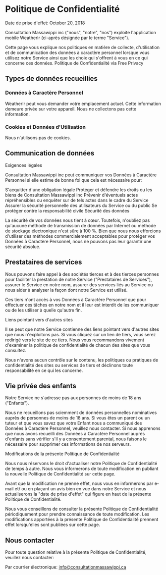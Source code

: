 # Politique de Confidentialité

Date de prise d'effet: October 20, 2018

Consultation Massawippi inc ("nous", "notre", "nos") exploite l'application mobile Weatherlr (ci-après désignée par le terme "Service").

Cette page vous explique nos politiques en matière de collecte, d'utilisation et de communication des données à caractère personnel lorsque vous utilisez notre Service ainsi que les choix qui s'offrent à vous en ce qui concerne ces données. Politique de Confidentialité via Free Privacy 

## Types de données recueillies

### Données à Caractère Personnel

Weatherlr peut vous demander votre emplacement actuel. Cette information demeure privée sur votre appareil. Nous ne collectons pas cette information.

### Cookies et Données d'Utilisation

Nous n’utilisons pas de cookies.

## Communication de données

Exigences légales

Consultation Massawippi inc peut communiquer vos Données à Caractère Personnel si elle estime de bonne foi que cela est nécessaire pour:

S'acquitter d'une obligation légale
Protéger et défendre les droits ou les biens de Consultation Massawippi inc
Prévenir d'éventuels actes répréhensibles ou enquêter sur de tels actes dans le cadre du Service
Assurer la sécurité personnelle des utilisateurs du Service ou du public
Se protéger contre la responsabilité civile
Sécurité des données

La sécurité de vos données nous tient à cœur. Toutefois, n'oubliez pas qu'aucune méthode de transmission de données par Internet ou méthode de stockage électronique n'est sûre à 100 %. Bien que nous nous efforcions d'utiliser des méthodes commercialement acceptables pour protéger vos Données à Caractère Personnel, nous ne pouvons pas leur garantir une sécurité absolue.

## Prestataires de services

Nous pouvons faire appel à des sociétés tierces et à des tierces personnes pour faciliter la prestation de notre Service ("Prestataires de Services"), assurer le Service en notre nom, assurer des services liés au Service ou nous aider à analyser la façon dont notre Service est utilisé.

Ces tiers n'ont accès à vos Données à Caractère Personnel que pour effectuer ces tâches en notre nom et il leur est interdit de les communiquer ou de les utiliser à quelle qu'autre fin.

Liens pointant vers d'autres sites

Il se peut que notre Service contienne des liens pointant vers d'autres sites que nous n'exploitons pas. Si vous cliquez sur un lien de tiers, vous serez redirigé vers le site de ce tiers. Nous vous recommandons vivement d'examiner la politique de confidentialité de chacun des sites que vous consultez.

Nous n'avons aucun contrôle sur le contenu, les politiques ou pratiques de confidentialité des sites ou services de tiers et déclinons toute responsabilité en ce qui les concerne.

## Vie privée des enfants

Notre Service ne s'adresse pas aux personnes de moins de 18 ans ("Enfants").

Nous ne recueillons pas sciemment de données personnelles nominatives auprès de personnes de moins de 18 ans. Si vous êtes un parent ou un tuteur et que vous savez que votre Enfant nous a communiqué des Données à Caractère Personnel, veuillez nous contacter. Si nous apprenons que nous avons recueilli des Données à Caractère Personnel auprès d'enfants sans vérifier s'il y a consentement parental, nous faisons le nécessaire pour supprimer ces informations de nos serveurs.

Modifications de la présente Politique de Confidentialité

Nous nous réservons le droit d'actualiser notre Politique de Confidentialité de temps à autre. Nous vous informerons de toute modification en publiant la nouvelle Politique de Confidentialité sur cette page.

Avant que la modification ne prenne effet, nous vous en informerons par e-mail et/ ou en plaçant un avis bien en vue dans notre Service et nous actualiserons la "date de prise d'effet" qui figure en haut de la présente Politique de Confidentialité.

Nous vous conseillons de consulter la présente Politique de Confidentialité périodiquement pour prendre connaissance de toute modification. Les modifications apportées à la présente Politique de Confidentialité prennent effet lorsqu'elles sont publiées sur cette page.

## Nous contacter

Pour toute question relative à la présente Politique de Confidentialité, veuillez nous contacter:

Par courrier électronique: info@consultationmassawippi.ca